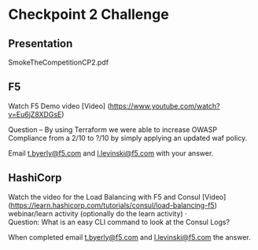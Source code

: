 # Checkpoint 2 Challenge

## Presentation

SmokeTheCompetitionCP2.pdf

## F5

Watch F5 Demo video [Video] (https://www.youtube.com/watch?v=Eu6jZ8XDGsE)

Question – By using Terraform we were able to increase OWASP Compliance from a 2/10 to  ?/10 by simply applying an updated waf policy.

Email t.byerly@f5.com and l.levinski@f5.com with your answer.

## HashiCorp

Watch the video for the Load Balancing with F5 and Consul [Video] (https://learn.hashicorp.com/tutorials/consul/load-balancing-f5) webinar/learn activity (optionally do the learn activity)
·         
Question:  What is an easy CLI command to look at the Consul Logs?


When completed email t.byerly@f5.com and l.levinski@f5.com the answer.

